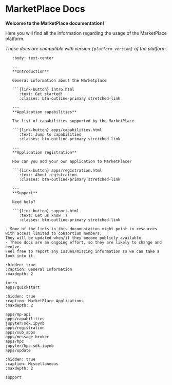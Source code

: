 # MarketPlace Docs

**Welcome to the MarketPlace documentation!**

Here you will find all the information regarding the usage of the MarketPlace platform.

_These docs are compatible with version `{platform_version}` of the platform._

````{panels}
   :body: text-center

   ---
   **Introduction**

   General information about the Marketplace

   ```{link-button} intro.html
      :text: Get started!
      :classes: btn-outline-primary stretched-link

   ---
   **Application capabilities**

   The list of capabilities supported by the MarketPlace

   ```{link-button} apps/capabilities.html
      :text: Jump to capabilities
      :classes: btn-outline-primary stretched-link

   ---
   **Application registration**

   How can you add your own application to MarketPlace?

   ```{link-button} apps/registration.html
      :text: About registration
      :classes: btn-outline-primary stretched-link

   ---
   **Support**

   Need help?

   ```{link-button} support.html
      :text: Let us know :)
      :classes: btn-outline-primary stretched-link
````

```{note}
- Some of the links in this documentation might point to resources with access limited to consortium members.
They will be updated when/if they become publicly available.
- These docs are an ongoing effort, so they are likely to change and evolve.
Feel free to report any issues/missing information so we can take a look into it.
```

```{toctree}
:hidden: true
:caption: General Information
:maxdepth: 2

intro
apps/quickstart
```

```{toctree}
:hidden: true
:caption: MarketPlace Applications
:maxdepth: 2

apps/mp-api
apps/capabilities
jupyter/sdk.ipynb
apps/registration
apps/sub_apps
apps/message_broker
apps/hpc
jupyter/hpc-sdk.ipynb
apps/update
```

```{toctree}
:hidden: true
:caption: Miscellaneous
:maxdepth: 2

support
```
